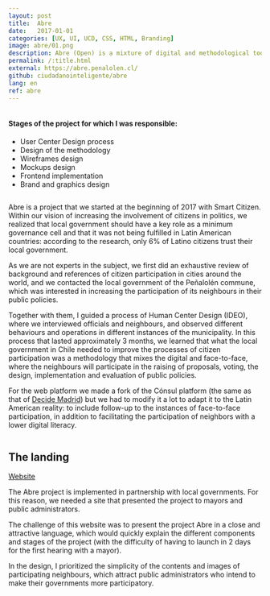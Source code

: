 ```yaml
---
layout: post
title:  Abre
date:   2017-01-01
categories: [UX, UI, UCD, CSS, HTML, Branding]
image: abre/01.png
description: Abre (Open) is a mixture of digital and methodological tools that bring the work of local governments closer to neighbors, enhancing the collective construction of neighborhoods and communities.
permalink: /:title.html
external: https://abre.penalolen.cl/
github: ciudadanointeligente/abre
lang: en
ref: abre
---
```


<!-- Work Gallery -->
<div class="work-full-media mb-80 mb-xs-40">
  <img src="{{ site.baseurl }}img/portfolio/{{ page.ref }}/02.png" alt="" />
</div>
<!-- End Work Gallery -->

<div class="section-text mb-60 mb-sm-40">
    <div class="row">
      <div class="col-md-6 col-sm-6 mb-sm-50 mb-xs-30">
        <h4>Stages of the project for which I was responsible:</h4>
        <ul class="linea list-unstyled">
          <li>User Center Design process</li>
          <li>Design of the methodology</li>
          <li>Wireframes design</li>
          <li>Mockups design</li>
          <li>Frontend implementation</li>
          <li>Brand and graphics design</li>
        </ul>
      </div>
    </div>
</div>

<div class="work-full-media mb-80 mb-xs-40">
  <img src="{{ site.baseurl }}img/portfolio/{{ page.ref }}/03.png" alt="" />
</div>

Abre is a project that we started at the beginning of 2017 with Smart Citizen. Within our vision of increasing the involvement of citizens in politics, we realized that local government should have a key role as a minimum governance cell and that it was not being fulfilled in Latin American countries: according to the research, only 6% of Latino citizens trust their local government.

As we are not experts in the subject, we first did an exhaustive review of background and references of citizen participation in cities around the world, and we contacted the local government of the Peñalolén commune, which was interested in increasing the participation of its neighbours in their public policies.

Together with them, I guided a process of Human Center Design (IDEO), where we interviewed officials and neighbours, and observed different behaviours and operations in different instances of the municipality. In this process that lasted approximately 3 months, we learned that what the local government in Chile needed to improve the processes of citizen participation was a methodology that mixes the digital and face-to-face, where the neighbours will participate in the raising of proposals, voting, the design, implementation and evaluation of public policies.

For the web platform we made a fork of the Cónsul platform (the same as that of [Decide Madrid](https://decide.madrid.es/)) but we had to modify it a lot to adapt it to the Latin American reality: to include follow-up to the instances of face-to-face participation, in addition to facilitating the participation of neighbors with a lower digital literacy.

<div class="main-slider">
  <div class="item"><img alt="" src="{{ site.baseurl }}img/content/abre/01.png" class="img-responsive"></div>
  <div class="item"><img alt="" src="{{ site.baseurl }}img/content/abre/02.png" class="img-responsive"></div>
</div>

## The landing

<a href="http://abre.tumunicipio.org/" target="_blank"><i class="fa fa-external-link-square" aria-hidden="true"></i> Website</a>

The Abre project is implemented in partnership with local governments. For this reason, we needed a site that presented the project to mayors and public administrators.

The challenge of this website was to present the project Abre in a close and attractive language, which would quickly explain the different components and stages of the project (with the difficulty of having to launch in 2 days for the first hearing with a mayor).

In the design, I prioritized the simplicity of the contents and images of participating neighbours, which attract public administrators who intend to make their governments more participatory.

<div class="main-slider">
  <div class="item"><img alt="" src="{{ site.baseurl }}img/content/abre/03.png" class="img-responsive"></div>
  <div class="item"><img alt="" src="{{ site.baseurl }}img/content/abre/04.png" class="img-responsive"></div>
  <div class="item"><img alt="" src="{{ site.baseurl }}img/content/abre/05.png" class="img-responsive"></div>
</div>
